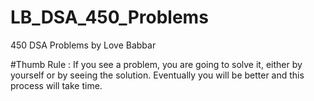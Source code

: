 # LB_DSA_450_Problems
450 DSA Problems by Love Babbar 

#Thumb Rule :
If you see a problem, you are going to solve it, either by yourself or by seeing the solution.
Eventually you will be better and this process will take time.
